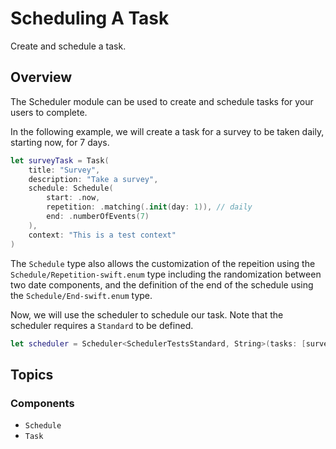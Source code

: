 # Scheduling A Task

<!--
                  
This source file is part of the Stanford Spezi open-source project

SPDX-FileCopyrightText: 2022 Stanford University and the project authors (see CONTRIBUTORS.md)

SPDX-License-Identifier: MIT
             
-->

Create and schedule a task.

## Overview

The Scheduler module can be used to create and schedule tasks for your users to complete.

In the following example, we will create a task for a survey to be taken daily, starting now, for 7 days.

```swift
let surveyTask = Task(
    title: "Survey",
    description: "Take a survey",
    schedule: Schedule(
        start: .now,
        repetition: .matching(.init(day: 1)), // daily
        end: .numberOfEvents(7)
    ),
    context: "This is a test context"
)
```

The ``Schedule`` type also allows the customization of the repeition using the ``Schedule/Repetition-swift.enum`` type including the randomization between two date components, and the definition of the end of the schedule using the ``Schedule/End-swift.enum`` type.

Now, we will use the scheduler to schedule our task. Note that the scheduler requires a `Standard` to be defined.

```swift
let scheduler = Scheduler<SchedulerTestsStandard, String>(tasks: [surveyTask])
```

## Topics

### Components

- ``Schedule``
- ``Task``
